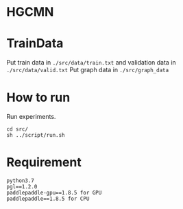 # HGCMN

# TrainData


Put train data in `./src/data/train.txt` and validation data in `./src/data/valid.txt`
Put graph data in `./src/graph_data`

# How to run
Run experiments.
```
cd src/
sh ../script/run.sh
```

# Requirement 

```
python3.7
pgl==1.2.0
paddlepaddle-gpu==1.8.5 for GPU
paddlepaddle==1.8.5 for CPU
```



